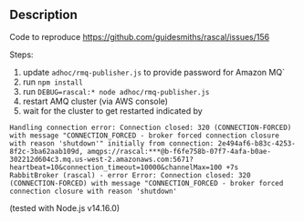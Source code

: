 ## Description

Code to reproduce https://github.com/guidesmiths/rascal/issues/156

Steps:

1. update `adhoc/rmq-publisher.js` to provide password for Amazon MQ`
1. run `npm install`
1. run `DEBUG=rascal:* node adhoc/rmq-publisher.js`
1. restart AMQ cluster (via AWS console)
1. wait for the cluster to get restarted indicated by

```
Handling connection error: Connection closed: 320 (CONNECTION-FORCED) with message "CONNECTION_FORCED - broker forced connection closure with reason 'shutdown'" initially from connection: 2e494af6-b83c-4253-8f2c-3ba62aab109d, amqps://rascal:***@b-f6fe758b-07f7-4afa-b0ae-302212d604c3.mq.us-west-2.amazonaws.com:5671?heartbeat=10&connection_timeout=10000&channelMax=100 +7s
RabbitBroker (rascal) - error Error: Connection closed: 320 (CONNECTION-FORCED) with message "CONNECTION_FORCED - broker forced connection closure with reason 'shutdown'
```

(tested with Node.js v14.16.0)
